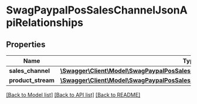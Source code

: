 # SwagPaypalPosSalesChannelJsonApiRelationships

## Properties
Name | Type | Description | Notes
------------ | ------------- | ------------- | -------------
**sales_channel** | [**\Swagger\Client\Model\SwagPaypalPosSalesChannelJsonApiRelationshipsSalesChannel**](SwagPaypalPosSalesChannelJsonApiRelationshipsSalesChannel.md) |  | [optional] 
**product_stream** | [**\Swagger\Client\Model\SwagPaypalPosSalesChannelJsonApiRelationshipsProductStream**](SwagPaypalPosSalesChannelJsonApiRelationshipsProductStream.md) |  | [optional] 

[[Back to Model list]](../../README.md#documentation-for-models) [[Back to API list]](../../README.md#documentation-for-api-endpoints) [[Back to README]](../../README.md)

